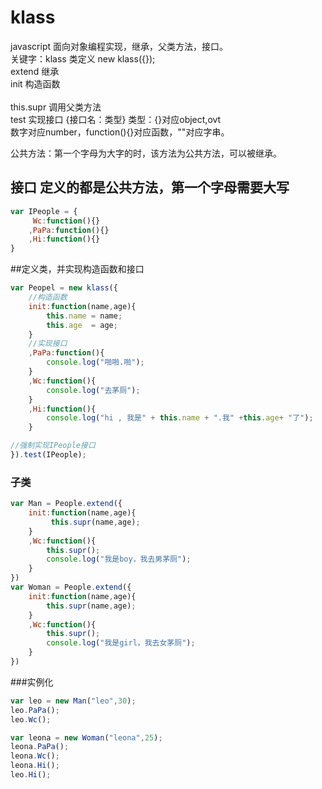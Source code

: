 # klass
javascript 面向对象编程实现，继承，父类方法，接口。<br />
关键字：klass      类定义  new klass({});<br />
        extend     继承    <br />
		init       构造函数<br /><br />
        this.supr  调用父类方法<br />
        test       实现接口 {接口名：类型} 类型：{}对应object,ovt <br />数字对应number，function(){}对应函数，""对应字串。<br />

公共方法：第一个字母为大字的时，该方法为公共方法，可以被继承。

## 接口 定义的都是公共方法，第一个字母需要大写
``` js
var IPeople = {
	 Wc:function(){}
	,PaPa:function(){}
	,Hi:function(){}
}
```

##定义类，并实现构造函数和接口

``` js
var Peopel = new klass({
	//构造函数
	init:function(name,age){
		this.name = name;
		this.age  = age;
	}
	//实现接口
	,PaPa:function(){
		console.log("啪啪.啪");
	}
	,Wc:function(){
		console.log("去茅厕");
	}
	,Hi:function(){
		console.log("hi , 我是" + this.name + ".我" +this.age+ "了");
	}

//强制实现IPeople接口
}).test(IPeople);
```

### 子类
``` js
var Man = People.extend({
	init:function(name,age){
		 this.supr(name,age);
	}
	,Wc:function(){
		this.supr();
		console.log("我是boy，我去男茅厕");
	}
})
var Woman = People.extend({
	init:function(name,age){
		this.supr(name,age);
	}
	,Wc:function(){
		this.supr();
		console.log("我是girl，我去女茅厕");
	}
})
```

###实例化
``` js
var leo = new Man("leo",30);
leo.PaPa();
leo.Wc();

var leona = new Woman("leona",25);
leona.PaPa();
leona.Wc();
leona.Hi();
leo.Hi();
```